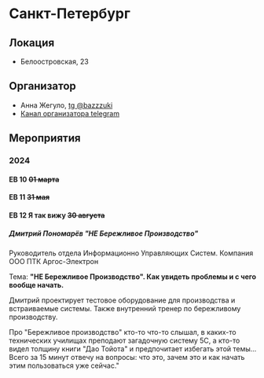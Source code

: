 # Санкт-Петербург
## Локация
- Белоостровская, 23
## Организатор
- Анна Жегуло, [tg @bazzzuki](https://t.me/bazzzuki)
- [Канал организатора telegram](https://t.me/thirdpin)
## Мероприятия
### 2024
#### EB 10 ~~01 марта~~
#### EB 11 ~~31 мая~~
#### EB 12 Я так вижу ~~30 августа~~
##### Дмитрий Пономарёв "НЕ Бережливое Производство"
Руководитель отдела Информационно Управляющих Систем. Компания ООО ПТК Аргос-Электрон

Тема: **"НЕ Бережливое Производство". Как увидеть проблемы и с чего вообще начать.**

Дмитрий проектирует тестовое оборудование для производства и встраиваемые системы.
Также внутренний тренер по бережливому производству.

Про "Бережливое производство" кто-то что-то слышал, в каких-то технических училищах преподают загадочную систему 5С, а кто-то видел толщину книги "Дао Тойота" и предпочитает избегать этой темы...
Всего за 15 минут отвечу на вопросы: что это, зачем это и как начать этим пользоваться уже сейчас."
